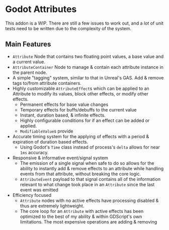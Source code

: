 # Godot Attributes

This addon is a WIP. There are still a few issues to work out, and a *lot* of unit tests need to be written due to the complexity of the system.

## Main Features
- `Attribute` Node that contains two floating point values, a base value and a current value.
- `AttributeContainer` Node to manage & contain each attribute instance in the parent node.
- A simple "tagging" system, similar to that in Unreal's GAS. Add & remove tags to/from attribute containers.
- Highly customizable `AttributeEffect`s which can be applied to an Attribute to modify its values, block other effects, or modify other effects.
	- Permanent effects for base value changes
	- Temporary effects for buffs/debuffs to the current value
	- Instant, duration based, & infinite effects.
	- Highly configurable conditions for if an effect can be added or applied.
	- `ModifiableValue`s provide
- Accurate timing system for the applying of effects with a period & expiration of duration based effects.
	- Using Godot's `Time` class instead of process's `delta` allows for near `1ms` accuracy.
- Responsive & informative event/signal system
	- The emission of a single signal when safe to do so allows for the ability to instantly add & remove effects to an attribute while handling events from that attribute, without breaking the core logic.
	- `AttributeEvent` payload to that signal contains all of the information relevant to what change took place in an `Attribute` since the last event was emitted
- Efficiency focused
	- `Attribute` nodes with no active effects have processing disabled & thus are extremely lightweight. 
	- The core loop for an `Attribute` with active effects has been optimized to the best of my ability & within GDScript's own limitations. The most expensive operations are adding & removing